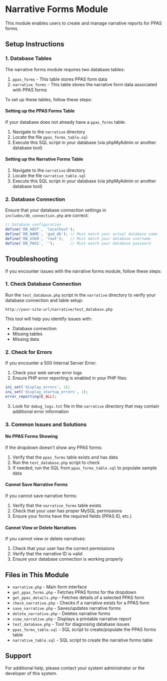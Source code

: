 # Narrative Forms Module

This module enables users to create and manage narrative reports for PPAS forms.

## Setup Instructions

### 1. Database Tables

The narrative forms module requires two database tables:

1. `ppas_forms` - This table stores PPAS form data
2. `narrative_forms` - This table stores the narrative form data associated with PPAS forms

To set up these tables, follow these steps:

#### Setting up the PPAS Forms Table

If your database does not already have a `ppas_forms` table:

1. Navigate to the `narrative` directory
2. Locate the file `ppas_forms_table.sql`
3. Execute this SQL script in your database (via phpMyAdmin or another database tool)

#### Setting up the Narrative Forms Table

1. Navigate to the `narrative` directory
2. Locate the file `narrative_table.sql`
3. Execute this SQL script in your database (via phpMyAdmin or another database tool)

### 2. Database Connection

Ensure that your database connection settings in `includes/db_connection.php` are correct:

```php
// Database configuration
define('DB_HOST', 'localhost');
define('DB_NAME', 'gad_db'); // Must match your actual database name
define('DB_USER', 'root');   // Must match your database username
define('DB_PASS', '');       // Must match your database password
```

## Troubleshooting

If you encounter issues with the narrative forms module, follow these steps:

### 1. Check Database Connection

Run the `test_database.php` script in the `narrative` directory to verify your database connection and table setup:

```
http://your-site-url/narrative/test_database.php
```

This tool will help you identify issues with:
- Database connection
- Missing tables
- Missing data

### 2. Check for Errors

If you encounter a 500 Internal Server Error:

1. Check your web server error logs
2. Ensure PHP error reporting is enabled in your PHP files:

```php
ini_set('display_errors', 1);
ini_set('display_startup_errors', 1);
error_reporting(E_ALL);
```

3. Look for `debug_logs.txt` file in the `narrative` directory that may contain additional error information

### 3. Common Issues and Solutions

#### No PPAS Forms Showing

If the dropdown doesn't show any PPAS forms:

1. Verify that the `ppas_forms` table exists and has data
2. Run the `test_database.php` script to check
3. If needed, run the SQL from `ppas_forms_table.sql` to populate sample data

#### Cannot Save Narrative Forms

If you cannot save narrative forms:

1. Verify that the `narrative_forms` table exists
2. Check that your user has proper MySQL permissions
3. Ensure your forms have the required fields (PPAS ID, etc.)

#### Cannot View or Delete Narratives

If you cannot view or delete narratives:

1. Check that your user has the correct permissions
2. Verify that the narrative ID is valid
3. Ensure your database connection is working properly

## Files in This Module

- `narrative.php` - Main form interface
- `get_ppas_forms.php` - Fetches PPAS forms for the dropdown
- `get_ppas_details.php` - Fetches details of a selected PPAS form
- `check_narrative.php` - Checks if a narrative exists for a PPAS form
- `save_narrative.php` - Saves/updates narrative forms
- `delete_narrative.php` - Deletes narrative forms
- `view_narrative.php` - Displays a printable narrative report
- `test_database.php` - Tool for diagnosing database issues
- `ppas_forms_table.sql` - SQL script to create/populate the PPAS forms table
- `narrative_table.sql` - SQL script to create the narrative forms table

## Support

For additional help, please contact your system administrator or the developer of this system. 